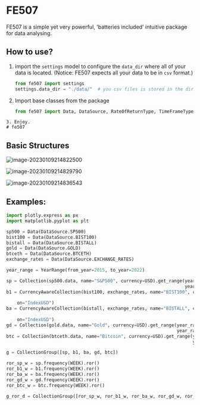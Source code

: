 # FE507

FE507 is a simple yet very powerful, 'batteries included' intuitive package for data analysing.

## How to use?

1. import the `settings` model to configure the `data_dir` where all of your data is located. (Notice: FE507 expects all
   your data to be in `csv` format.)
   ```python
   from fe507 import settings
   settings.data_dir = "./data/"  # you csv files is stored in the directory named `data` in your current directory
   ```
2. Import base classes from the package
   ```python
   from fe507 import Data, DataSource, RateOfReturnType, TimeFrameType
  ```
3. Enjoy.
# fe507

  ```

## Basic Structures

![image-20230109214822500](https://raw.githubusercontent.com/azataiot/images/master/2023/01/upgit_20230109_1673290215.png)

![image-20230109214829790](https://raw.githubusercontent.com/azataiot/images/master/2023/01/upgit_20230109_1673290221.png)

![image-20230109214836543](https://raw.githubusercontent.com/azataiot/images/master/2023/01/upgit_20230109_1673290230.png)

## Examples:

```python
import plotly.express as px
import matplotlib.pyplot as plt

sp500 = Data(DataSource.SP500)
bist100 = Data(DataSource.BIST100)
bistall = Data(DataSource.BISTALL)
gold = Data(DataSource.GOLD)
btceth = Data(DataSource.BTCETH)
exchange_rates = Data(DataSource.EXCHANGE_RATES)

year_range = YearRange(from_year=2015, to_year=2022)

sp = Collection(sp500.data, name="S&P500", currency=USD).get_range(year_range.from_year,
                                                                   year_range.to_year).get(on="Index")
b1 = CurrencyAwareCollection(bist100, exchange_rates, name="BIST100", currency=TRY).get_range(year_range.from_year,
                                                                                              year_range.to_year).get(
    on="IndexUSD")
ba = CurrencyAwareCollection(bistall, exchange_rates, name="BISTALL", currency=TRY).get_range(year_range.from_year,
                                                                                              year_range.to_year).get(
    on="IndexUSD")
gd = Collection(gold.data, name="Gold", currency=USD).get_range(year_range.from_year,
                                                                year_range.to_year).get(on='Price ($/t oz)')
btc = Collection(btceth.data, name="Bitcoin", currency=USD).get_range(year_range.from_year,
                                                                      year_range.to_year).get(on='Bitcoin')

g = CollectionGroup([sp, b1, ba, gd, btc])

ror_sp_w = sp.frequency(WEEK).ror()
ror_b1_w = b1.frequency(WEEK).ror()
ror_ba_w = ba.frequency(WEEK).ror()
ror_gd_w = gd.frequency(WEEK).ror()
ror_btc_w = btc.frequency(WEEK).ror()

g_ror_d = CollectionGroup([ror_sp_w, ror_b1_w, ror_ba_w, ror_gd_w, ror_btc_w])
```


